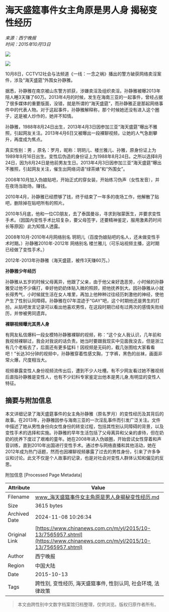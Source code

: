 # 海天盛筵事件女主角原是男人身 揭秘变性经历

*来源：西宁晚报*  
*时间：2015年10月13日*

![](http://www.chinanews.com/cr/2015/1013/1962817643.jpg)

![](http://www.chinanews.com/cr/2015/1013/3538616845.jpg)

10月8日，CCTV12社会与法频道《一线：一念之祸》播出的警方破获网络卖淫案件，涉及“海天盛筵”外围女孙静雅。

据悉，孙静雅在南京被山东警方抓获，涉嫌卖淫及组织卖淫。孙静雅被曝2013年陪人睡3天赚了60万。2013年4月的时候，发生在海南三亚的一起事件，曾经占据了很多媒体的重要版面，没错，就是所谓的“海天盛筵”，而孙静雅正是那起网络事件中的代表人物。对于这起事件，孙静雅解释称，那个时候她还没有进入这个圈子，这是被人炒作的，她并不知情。

孙静雅，1988年8月24日出生，2013年4月3日因参加三亚“海天盛筵”曝出不雅照，引起网友关注。2013年4月6日又被曝出一段裸聊视频，让她的人气急剧攀升，再度成为焦点。

真实性别：男 ，原名：罗月，昵称：玥玥儿、楼兰雅儿、孙雅，原身份证上为1989年9月16日出生。变性后伪造的身份证上为1988年8月24日。之所以选择8月24日，因为8月24日是他前男友生日。2013年4月3日因参加三亚“海天盛筵”曝出不雅照，引起网友关注，催生出网络词语“绿茶婊”和“外围女”。

2008年10月加入伪娘贴吧，开始正式的穿女装，开始练习伪声（女性发音），并在夜场当助场，赚钱。

2010年4月，孙静雅已经攒够了钱，终于结束了一年多的夜场工作，他解散了贴吧，删除掉在贴吧所有的照片。

2010年5月底，他和一位CD朋友，去了泰国曼谷，寻求到咖蒙医生，并要求变性手术。（因国内变性手术比较复杂，要父母签字，还要精神鉴定，服用激素药时间长等原因）此为知情人透露。

2008年10月-2010年4月网络别名 玥玥儿（百度伪娘贴吧的名人，还未做变性手术时期。）孙静雅2010年-2012年 网络别名 楼兰雅儿（可乐站视频主播，这时期已经做了变性手术。）

2012年-2013年孙静雅（海天盛筵，被传3天赚60万。）

**孙静雅少年经历**

孙静雅从五岁的时候父母离异，他跟了父亲，由于他父亲好逸恶劳，小时候的孙静雅受过他不少痛打，幸好他奶奶体贴入微的照顾，把他抚养到大。因孙静雅从小就长得秀气，小时候就生活在女人堆里，再加上他种种过往经历刺激他的神经，使他产生了性别认同障碍。孙静雅在07年混迹于“GAY”吧，这个时期他还是男生的打扮。从贴吧发言记录可以看出他喜欢男性，在这段时期已经有过两次的感情失败经历，并惨被男同遗弃。

**裸聊视频曝光其男人身**

有网友私信爆料一段女模特孙静雅裸聊的视频，称：“这个女人我认识，几年前和我视频裸聊过，我会对我说的话负责。她当时要跟我现实中见面我没去，但是浙江有几个老板去了，后面还有更多猛料！因视频是无码的，截几张图给大家看看吧！”长达30分钟的视频中，孙静雅穿着性感文胸，丁字裤，黑色的丝袜，画面非常火爆，尺度相当大。

视频暴露变性人身份视频流传出后，遭到不少人吐槽。有不少网友看过她不雅视频后直指孙静雅是变性人，也有不少妇科专家鉴定出他本是男儿身,有明显的变性人特征。

## 摘要与附加信息

<!-- tcd_abstract -->
本文详细记录了海天盛筵事件的女主角孙静雅（原名罗月）的变性经历及其背后的故事。在2013年，孙静雅因参与海南三亚的一次淫乱事件而引发广泛关注。文件中描述了她从男性身份向女性身份的转变过程，包括其性别认同障碍的背景，以及变性手术的选择和实施。孙静雅的早年生活包括了父母离异和父亲的虐待，但在奶奶的抚养下度过了艰难的童年。她在2008年进入伪娘圈，开始尝试女性穿着和声音训练，直到2010年出国进行变性手术。通过参与网络直播和其他活动，她在2012年成为热门话题，然而也因裸聊视频暴露了过去的男性身份，引来了许多争议和讨论。此文不仅是个人故事的记录，也是对社会对变性人群体认知和偏见的反思。
<!-- tcd_abstract_end -->

附加信息 [Processed Page Metadata]

| Attribute       | Value                                  |
|-----------------|----------------------------------------|
| Filename        | www_海天盛筵事件女主角原是男人身揭秘变性经历.md                             |
| Size            | 3615 bytes                           |
| Archived Date   | 2024-11-08 10:26:34                             |
| Original Link   | [https://www.chinanews.com.cn/m/yl/2015/10-13/7565957.shtml](https://www.chinanews.com.cn/m/yl/2015/10-13/7565957.shtml)                       |
| Author          | 西宁晚报                               |
| Region          | 中国大陆                               |
| Date            | 2015-10-13                                 |
| Tags            | 跨性别, 变性经历, 海天盛筵事件, 性别认同, 社会环境, 法律政策                                 |
>
> 本文由跨性别中文数字档案馆归档整理，仅供浏览。版权归原作者所有。
>